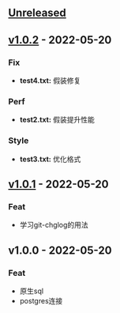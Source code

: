 <a name="unreleased"></a>
## [Unreleased]


<a name="v1.0.2"></a>
## [v1.0.2] - 2022-05-20
### Fix
- **test4.txt:** 假装修复

### Perf
- **test2.txt:** 假装提升性能

### Style
- **test3.txt:** 优化格式


<a name="v1.0.1"></a>
## [v1.0.1] - 2022-05-20
### Feat
- 学习git-chglog的用法


<a name="v1.0.0"></a>
## v1.0.0 - 2022-05-20
### Feat
- 原生sql
- postgres连接


[Unreleased]: https://github.com/leilei3167/ready-to-go/compare/v1.0.2...HEAD
[v1.0.2]: https://github.com/leilei3167/ready-to-go/compare/v1.0.1...v1.0.2
[v1.0.1]: https://github.com/leilei3167/ready-to-go/compare/v1.0.0...v1.0.1
